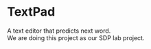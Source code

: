 # TextPad
A text editor that predicts next word.  
We are doing this project as our SDP lab project.
